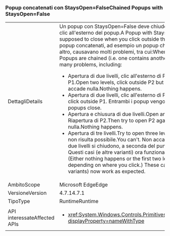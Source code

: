 ### <a name="chained-popups-with-staysopenfalse"></a><span data-ttu-id="57438-101">Popup concatenati con StaysOpen=False</span><span class="sxs-lookup"><span data-stu-id="57438-101">Chained Popups with StaysOpen=False</span></span>

|   |   |
|---|---|
|<span data-ttu-id="57438-102">Dettagli</span><span class="sxs-lookup"><span data-stu-id="57438-102">Details</span></span>|<span data-ttu-id="57438-103">Un popup con StaysOpen=False deve chiudersi quando si fa clic all'esterno del popup.</span><span class="sxs-lookup"><span data-stu-id="57438-103">A Popup with StaysOpen=False is supposed to close when you click outside the Popup.</span></span> <span data-ttu-id="57438-104">Due o più popup concatenati, ad esempio un popup che ne contiene un altro, causavano molti problemi, tra cui:</span><span class="sxs-lookup"><span data-stu-id="57438-104">When two or more such Popups are chained (i.e. one contains another), there were many problems, including:</span></span><ul><li><span data-ttu-id="57438-105">Apertura di due livelli, clic all'esterno di P2, ma all'interno di P1.</span><span class="sxs-lookup"><span data-stu-id="57438-105">Open two levels, click outside P2 but inside P1.</span></span>  <span data-ttu-id="57438-106">Non accade nulla.</span><span class="sxs-lookup"><span data-stu-id="57438-106">Nothing happens.</span></span></li><li><span data-ttu-id="57438-107">Apertura di due livelli, clic all'esterno di P1.</span><span class="sxs-lookup"><span data-stu-id="57438-107">Open two levels, click outside P1.</span></span>  <span data-ttu-id="57438-108">Entrambi i popup vengono chiusi.</span><span class="sxs-lookup"><span data-stu-id="57438-108">Both popups close.</span></span></li><li><span data-ttu-id="57438-109">Apertura e chiusura di due livelli.</span><span class="sxs-lookup"><span data-stu-id="57438-109">Open and close two levels.</span></span>  <span data-ttu-id="57438-110">Riapertura di P2.</span><span class="sxs-lookup"><span data-stu-id="57438-110">Then try to open P2 again.</span></span>  <span data-ttu-id="57438-111">Non accade nulla.</span><span class="sxs-lookup"><span data-stu-id="57438-111">Nothing happens.</span></span></li><li><span data-ttu-id="57438-112">Apertura di tre livelli.</span><span class="sxs-lookup"><span data-stu-id="57438-112">Try to open three levels.</span></span>  <span data-ttu-id="57438-113">L'operazione non risulta possibile.</span><span class="sxs-lookup"><span data-stu-id="57438-113">You can't.</span></span>  <span data-ttu-id="57438-114">Non accade nulla o i primi due livelli si chiudono, a seconda del punto in cui si fa clic. Questi casi (e altre varianti) ora funzionano come previsto.</span><span class="sxs-lookup"><span data-stu-id="57438-114">(Either nothing happens or the first two levels close, depending on where you click.) These cases (and other variants) now work as expected.</span></span></li></ul>|
|<span data-ttu-id="57438-115">Ambito</span><span class="sxs-lookup"><span data-stu-id="57438-115">Scope</span></span>|<span data-ttu-id="57438-116">Microsoft Edge</span><span class="sxs-lookup"><span data-stu-id="57438-116">Edge</span></span>|
|<span data-ttu-id="57438-117">Versione</span><span class="sxs-lookup"><span data-stu-id="57438-117">Version</span></span>|<span data-ttu-id="57438-118">4.7.1</span><span class="sxs-lookup"><span data-stu-id="57438-118">4.7.1</span></span>|
|<span data-ttu-id="57438-119">Tipo</span><span class="sxs-lookup"><span data-stu-id="57438-119">Type</span></span>|<span data-ttu-id="57438-120">Runtime</span><span class="sxs-lookup"><span data-stu-id="57438-120">Runtime</span></span>|
|<span data-ttu-id="57438-121">API interessate</span><span class="sxs-lookup"><span data-stu-id="57438-121">Affected APIs</span></span>|<ul><li><xref:System.Windows.Controls.Primitives.Popup.StaysOpen?displayProperty=nameWithType></li></ul>|


